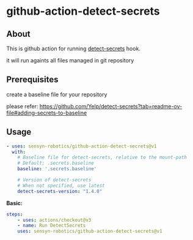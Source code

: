 # github-action-detect-secrets

## About
This is github action for running [detect-secrets](https://github.com/Yelp/detect-secrets) hook.

it will run againts all files managed in git repository


## Prerequisites
create a baseline file for your repository

please refer: https://github.com/Yelp/detect-secrets?tab=readme-ov-file#adding-secrets-to-baseline

## Usage

<!-- start usage -->
```yaml
- uses: sensyn-robotics/github-action-detect-secrets@v1
  with:
    # Baseline file for detect-secrets, relative to the mount-path
    # Default; .secrets.baseline
    baseline: '.secrets.baseline'

    # Version of detect-secrets
    # When not specified, use latest
    detect-secrets-version: "1.4.0"
```
<!-- end usage -->

**Basic:**

```yaml
steps:
    - uses: actions/checkout@v3
    - name: Run DetectSecrets
    uses: sensyn-robotics/github-action-detect-secrets@v1
```
